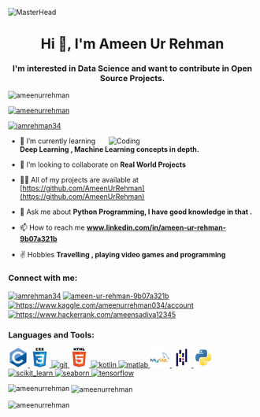 ![MasterHead](https://editor.analyticsvidhya.com/uploads/78723aiml.jpeg)
<h1 align="center">Hi 👋, I'm Ameen Ur Rehman</h1>
<h3 align="center">I'm interested in Data Science and want to contribute in Open Source Projects.</h3>

<p align="left"> <img src="https://komarev.com/ghpvc/?username=ameenurrehman&label=Profile%20views&color=0e75b6&style=flat" alt="ameenurrehman" /> </p>

<p align="left"> <a href="https://github.com/ryo-ma/github-profile-trophy"><img src="https://github-profile-trophy.vercel.app/?username=ameenurrehman" alt="ameenurrehman" /></a> </p>

<p align="left"> <a href="https://twitter.com/iamrehman34" target="blank"><img src="https://img.shields.io/twitter/follow/iamrehman34?logo=twitter&style=for-the-badge" alt="iamrehman34" /></a> </p>

<img align="right" alt="Coding" width="300" src="https://fairchanceforcrm.com/wp-content/uploads/2021/01/sales-manager-openings.gif">

- 🌱 I’m currently learning **Deep Learning , Machine Learning concepts in depth.**

- 👯 I’m looking to collaborate on **Real World Projects**

- 👨‍💻 All of my projects are available at [https://github.com/AmeenUrRehman](https://github.com/AmeenUrRehman)

- 💬 Ask me about **Python Programming, I have good knowledge in that .**

- 📫 How to reach me **www.linkedin.com/in/ameen-ur-rehman-9b07a321b**

- ✌️ Hobbies **Travelling , playing video games and programming**

<h3 align="left">Connect with me:</h3>
<p align="left">
<a href="https://twitter.com/iamrehman34" target="blank"><img align="center" src="https://raw.githubusercontent.com/rahuldkjain/github-profile-readme-generator/master/src/images/icons/Social/twitter.svg" alt="iamrehman34" height="30" width="40" /></a>
<a href="https://linkedin.com/in/ameen-ur-rehman-9b07a321b" target="blank"><img align="center" src="https://raw.githubusercontent.com/rahuldkjain/github-profile-readme-generator/master/src/images/icons/Social/linked-in-alt.svg" alt="ameen-ur-rehman-9b07a321b" height="30" width="40" /></a>
<a href="https://kaggle.com/https://www.kaggle.com/ameenurrehman034/account" target="blank"><img align="center" src="https://raw.githubusercontent.com/rahuldkjain/github-profile-readme-generator/master/src/images/icons/Social/kaggle.svg" alt="https://www.kaggle.com/ameenurrehman034/account" height="30" width="40" /></a>
<a href="https://www.hackerrank.com/https://www.hackerrank.com/ameensadiya12345" target="blank"><img align="center" src="https://raw.githubusercontent.com/rahuldkjain/github-profile-readme-generator/master/src/images/icons/Social/hackerrank.svg" alt="https://www.hackerrank.com/ameensadiya12345" height="30" width="40" /></a>
</p>

<h3 align="left">Languages and Tools:</h3>
<p align="left"> <a href="https://www.cprogramming.com/" target="_blank" rel="noreferrer"> <img src="https://raw.githubusercontent.com/devicons/devicon/master/icons/c/c-original.svg" alt="c" width="40" height="40"/> </a> <a href="https://www.w3schools.com/css/" target="_blank" rel="noreferrer"> <img src="https://raw.githubusercontent.com/devicons/devicon/master/icons/css3/css3-original-wordmark.svg" alt="css3" width="40" height="40"/> </a> <a href="https://git-scm.com/" target="_blank" rel="noreferrer"> <img src="https://www.vectorlogo.zone/logos/git-scm/git-scm-icon.svg" alt="git" width="40" height="40"/> </a> <a href="https://www.w3.org/html/" target="_blank" rel="noreferrer"> <img src="https://raw.githubusercontent.com/devicons/devicon/master/icons/html5/html5-original-wordmark.svg" alt="html5" width="40" height="40"/> </a> <a href="https://kotlinlang.org" target="_blank" rel="noreferrer"> <img src="https://www.vectorlogo.zone/logos/kotlinlang/kotlinlang-icon.svg" alt="kotlin" width="40" height="40"/> </a> <a href="https://www.mathworks.com/" target="_blank" rel="noreferrer"> <img src="https://upload.wikimedia.org/wikipedia/commons/2/21/Matlab_Logo.png" alt="matlab" width="40" height="40"/> </a> <a href="https://www.mysql.com/" target="_blank" rel="noreferrer"> <img src="https://raw.githubusercontent.com/devicons/devicon/master/icons/mysql/mysql-original-wordmark.svg" alt="mysql" width="40" height="40"/> </a> <a href="https://pandas.pydata.org/" target="_blank" rel="noreferrer"> <img src="https://raw.githubusercontent.com/devicons/devicon/2ae2a900d2f041da66e950e4d48052658d850630/icons/pandas/pandas-original.svg" alt="pandas" width="40" height="40"/> </a> <a href="https://www.python.org" target="_blank" rel="noreferrer"> <img src="https://raw.githubusercontent.com/devicons/devicon/master/icons/python/python-original.svg" alt="python" width="40" height="40"/> </a> <a href="https://scikit-learn.org/" target="_blank" rel="noreferrer"> <img src="https://upload.wikimedia.org/wikipedia/commons/0/05/Scikit_learn_logo_small.svg" alt="scikit_learn" width="40" height="40"/> </a> <a href="https://seaborn.pydata.org/" target="_blank" rel="noreferrer"> <img src="https://seaborn.pydata.org/_images/logo-mark-lightbg.svg" alt="seaborn" width="40" height="40"/> </a> <a href="https://www.tensorflow.org" target="_blank" rel="noreferrer"> <img src="https://www.vectorlogo.zone/logos/tensorflow/tensorflow-icon.svg" alt="tensorflow" width="40" height="40"/> </a> </p>

<p><img align="left" src="https://github-readme-stats.vercel.app/api/top-langs?username=ameenurrehman&show_icons=true&locale=en&layout=compact" alt="ameenurrehman" /></p>


<p>&nbsp;<img align="center" src="https://github-readme-stats.vercel.app/api?username=ameenurrehman&show_icons=true&locale=en"  alt="ameenurrehman" /></p>

<p><img align="center" src="https://github-readme-streak-stats.herokuapp.com/?user=ameenurrehman&" alt="ameenurrehman" /></p>
